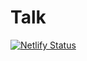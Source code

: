 # Talk

[![Netlify Status](https://api.netlify.com/api/v1/badges/46e78f8c-ca42-4593-aec8-926a83abe856/deploy-status)](https://app.netlify.com/sites/talking/deploys)
